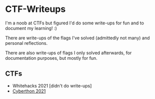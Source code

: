 # CTF-Writeups
I'm a noob at CTFs but figured I'd do some write-ups for fun and to document my learning! :)

There are write-ups of the flags I've solved (admittedly not many) and personal reflections.

There are also write-ups of flags I only solved afterwards, for documentation purposes, but mostly for fun.

## CTFs
* Whitehacks 2021 [didn't do write-ups]
* [Cyberthon 2021](https://github.com/xeniafiorenza/CTF-Writeups/tree/main/Cyberthon%202021)
